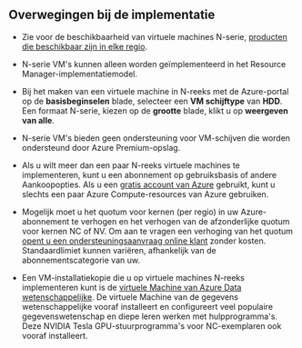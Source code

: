 ## <a name="deployment-considerations"></a>Overwegingen bij de implementatie

* Zie voor de beschikbaarheid van virtuele machines N-serie, [producten die beschikbaar zijn in elke regio](https://azure.microsoft.com/en-us/regions/services/).

* N-serie VM's kunnen alleen worden geïmplementeerd in het Resource Manager-implementatiemodel.

* Bij het maken van een virtuele machine in N-reeks met de Azure-portal op de **basisbeginselen** blade, selecteer een **VM schijftype** van **HDD**. Een formaat N-serie, kiezen op de **grootte** blade, klikt u op **weergeven van alle**.

* N-serie VM's bieden geen ondersteuning voor VM-schijven die worden ondersteund door Azure Premium-opslag.

* Als u wilt meer dan een paar N-reeks virtuele machines te implementeren, kunt u een abonnement op gebruiksbasis of andere Aankoopopties. Als u een [gratis account van Azure](https://azure.microsoft.com/free/) gebruikt, kunt u slechts een paar Azure Compute-resources van Azure gebruiken.

* Mogelijk moet u het quotum voor kernen (per regio) in uw Azure-abonnement te verhogen en het verhogen van de afzonderlijke quotum voor kernen NC of NV. Om aan te vragen een verhoging van het quotum [opent u een ondersteuningsaanvraag online klant](../articles/azure-supportability/how-to-create-azure-support-request.md) zonder kosten. Standaardlimiet kunnen variëren, afhankelijk van de abonnementscategorie van uw.

* Een VM-installatiekopie die u op virtuele machines N-reeks implementeren kunt is de [virtuele Machine van Azure Data wetenschappelijke](../articles/machine-learning/machine-learning-data-science-virtual-machine-overview.md). De virtuele Machine van de gegevens wetenschappelijke vooraf installeert en configureert veel populaire gegevenswetenschap en diepe leren werken met hulpprogramma's. Deze NVIDIA Tesla GPU-stuurprogramma's voor NC-exemplaren ook vooraf installeert.





